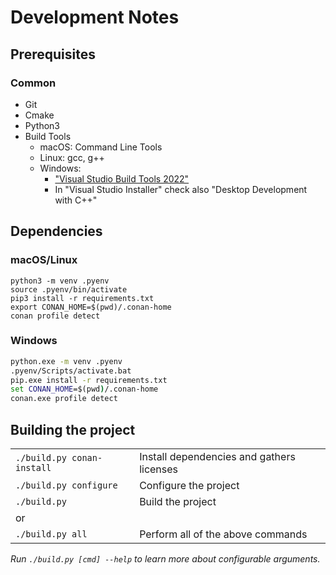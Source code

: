 # Development Notes

## Prerequisites

### Common

* Git
* Cmake
* Python3
* Build Tools
  * macOS: Command Line Tools
  * Linux: gcc, g++  
  * Windows: 
    * ["Visual Studio Build Tools 2022"](https://visualstudio.microsoft.com/downloads/)
    * In "Visual Studio Installer" check also "Desktop Development with C++"

## Dependencies

### macOS/Linux

```shell
python3 -m venv .pyenv
source .pyenv/bin/activate
pip3 install -r requirements.txt
export CONAN_HOME=$(pwd)/.conan-home
conan profile detect
```

### Windows

```bat
python.exe -m venv .pyenv
.pyenv/Scripts/activate.bat
pip.exe install -r requirements.txt
set CONAN_HOME=$(pwd)/.conan-home
conan.exe profile detect
```

## Building the project

| | |
|---|---|
| `./build.py conan-install` | Install dependencies and gathers licenses|
| `./build.py configure` | Configure the project |
| `./build.py` | Build the project |
| or | |
| `./build.py all` | Perform all of the above commands |

*Run `./build.py [cmd] --help` to learn more about configurable arguments.*


